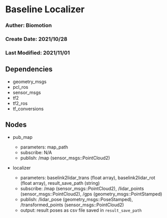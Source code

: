 # Baseline Localizer

### Auther: Biomotion 
### Create Date: 2021/10/28
### Last Modified: 2021/11/01

## Dependencies
- geometry_msgs
- pcl_ros
- sensor_msgs
- tf2
- tf2_ros
- tf_conversions

## Nodes
- pub_map
  - parameters: map_path
  - subscribe: N/A
  - publish: /map (sensor_msgs::PointCloud2)
  
- localizer
  - parameters: baselink2lidar_trans (float array), baselink2lidar_rot (float array), result_save_path (string)
  - subscribe: /map (sensor_msgs::PointCloud2), /lidar_points (sensor_msgs::PointCloud2), /gps (geometry_msgs::PointStamped)
  - publish: /lidar_pose (geometry_msgs::PoseStamped), /transformed_points (sensor_msgs::PointCloud2)
  - output: result poses as csv file saved in `result_save_path`